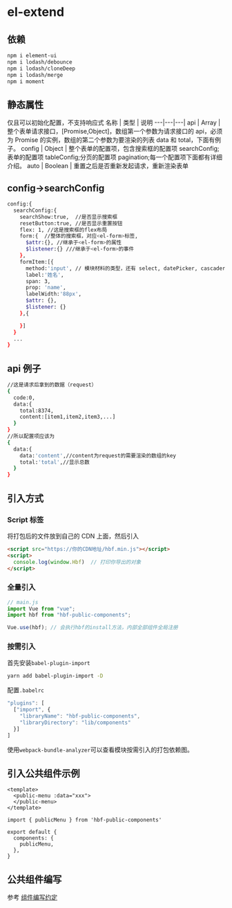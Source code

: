# el-extend

## 依赖

```bash
npm i element-ui
npm i lodash/debounce
npm i lodash/cloneDeep
npm i lodash/merge
npm i moment
```

## 静态属性

仅且可以初始化配置，不支持响应式
名称 | 类型 | 说明
---|---|---|
api | Array | 整个表单请求接口，[Promise,Object]，数组第一个参数为请求接口的 api，必须为 Promise 的实例，数组的第二个参数为要渲染的列表 data 和 total，下面有例子。
config | Object | 整个表单的配置项，包含搜索框的配置项 searchConfig;表单的配置项 tableConfig;分页的配置项 pagination;每一个配置项下面都有详细介绍。
auto | Boolean | 重置之后是否重新发起请求，重新渲染表单

## config->searchConfig

```bash
config:{
  searchConfig:{
    searchShow:true,  //是否显示搜索框
    resetButton:true, //是否显示重置按钮
    flex: 1, //这是搜索框的flex布局
    form:{  //整体的搜索框，对应<el-form>标签,
      $attr:{}, //继承于<el-form>的属性
      $listener:{} ///继承于<el-form>的事件
    },
    formItem:[{
      method:'input', // 模块材料的类型，还有 select, datePicker, cascader, datePickerCustom
      label:'姓名',
      span: 3,
      prop: 'name',
      labelWidth:'88px',
      $attr: {},
      $listener: {}
    },{

    }]
  }
  ...
}
```

## api 例子

```bash
//这是请求后拿到的数据（request）
{
  code:0,
  data:{
    total:8374,
    content:[item1,item2,item3,...]
  }
}
//所以配置项应该为
{
  data:{
    data:'content',//content为request的需要渲染的数组的key
    total:'total',//显示总数
  }
}
```

## 引入方式

### Script 标签

将打包后的文件放到自己的 CDN 上面，然后引入

```html
<script src="https://你的CDN地址/hbf.min.js"></script>
<script>
  console.log(window.Hbf)  // 打印你导出的对象
</script>
```

### 全量引入

```javascript
// main.js
import Vue from "vue";
import hbf from "hbf-public-components";

Vue.use(hbf); // 会执行hbf的install方法，内部全部组件全局注册
```

### 按需引入

首先安装`babel-plugin-import`

```bash
yarn add babel-plugin-import -D
```

配置`.babelrc`

```javascript
"plugins": [
  ["import", {
    "libraryName": "hbf-public-components",
    "libraryDirectory": "lib/components"
  }]
]
```

使用`webpack-bundle-analyzer`可以查看模块按需引入的打包依赖图。

## 引入公共组件示例

```
<template>
  <public-menu :data="xxx">
  </public-menu>
</template>

import { publicMenu } from 'hbf-public-components'

export default {
  components: {
    publicMenu,
  },
}
```

## 公共组件编写

参考 [组件编写约定](https://github.com/huya-base-fed/public-components/blob/master/lib/README.md)
